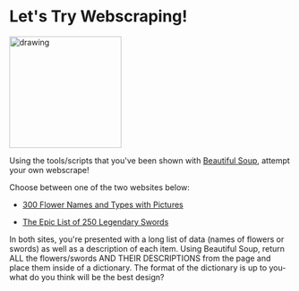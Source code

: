 # Let's Try Webscraping!

<img src="https://thumbs.dreamstime.com/b/samurai-katana-sword-sakura-flowers-vector-design-set-traditional-scabbard-blossom-japanese-warrior-blade-cherry-159438168.jpg" alt="drawing" width="200"/>

Using the tools/scripts that you've been shown with [Beautiful Soup](https://github.com/csfeeser/Python/blob/071f58160babb4568091a8eb0223070b52d88931/TLG/webscraping.md), attempt your own webscrape!

Choose between one of the two websites below:

- [300 Flower Names and Types with Pictures](https://florgeous.com/types-of-flowers/)

- [The Epic List of 250 Legendary Swords](https://hobbylark.com/fandoms/The-Epic-List-of-250-Legendary-Swords)

In both sites, you're presented with a long list of data (names of flowers or swords) as well as a description of each item. Using Beautiful Soup, return ALL the flowers/swords AND THEIR DESCRIPTIONS from the page and place them inside of a dictionary. The format of the dictionary is up to you- what do you think will be the best design?
